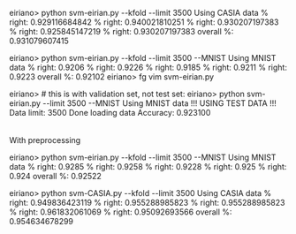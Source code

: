 eiriano> python svm-eirian.py --kfold --limit 3500
Using CASIA data
      % right:  0.929116684842
      % right:  0.940021810251
      % right:  0.930207197383
      % right:  0.925845147219
      % right:  0.930207197383
overall %:  0.931079607415


eiriano> python svm-eirian.py --kfold --limit 3500 --MNIST
Using MNIST data
      % right:  0.9206
      % right:  0.9226
      % right:  0.9185
      % right:  0.9211
      % right:  0.9223
overall %:  0.92102
eiriano> fg
vim svm-eirian.py


eiriano> # this is with validation set, not test set:
eiriano> python svm-eirian.py --limit 3500 --MNIST
Using MNIST data
!!! USING TEST DATA !!!
Data limit: 3500
Done loading data
Accuracy: 0.923100



######
With preprocessing

eiriano> python svm-eirian.py --kfold --limit 3500 --MNIST
Using MNIST data
% right:  0.9285
% right:  0.9258
% right:  0.9228
% right:  0.925
% right:  0.924
overall %:  0.92522

eiriano> python svm-CASIA.py --kfold --limit 3500
Using CASIA data
% right:  0.949836423119
% right:  0.955288985823
% right:  0.955288985823
% right:  0.961832061069
% right:  0.95092693566
overall %:  0.954634678299
